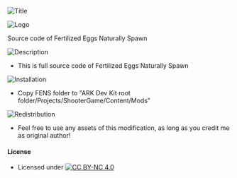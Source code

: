 ![Title](https://raw.githubusercontent.com/L4-Wyrm/Fertilized_Eggs_Naturally_Spawn/master/Text/fens_fens.png "Title")

![Logo](https://raw.githubusercontent.com/L4-Wyrm/Fertilized_Eggs_Naturally_Spawn/master/Logo/ARK_LOGO_FENS_SRC_New2.png "Logo")

Source code of Fertilized Eggs Naturally Spawn

![Description](https://raw.githubusercontent.com/L4-Wyrm/Fertilized_Eggs_Naturally_Spawn/master/Text/fens_description.png "Description")

*   This is full source code of Fertilized Eggs Naturally Spawn


![Installation](https://raw.githubusercontent.com/L4-Wyrm/Fertilized_Eggs_Naturally_Spawn/master/Text/fens_installation.png "Installation")
*   Copy FENS folder to "ARK Dev Kit root folder/Projects/ShooterGame/Content/Mods"


![Redistribution](https://raw.githubusercontent.com/L4-Wyrm/Fertilized_Eggs_Naturally_Spawn/master/Text/fens_redistribution.png "Redistribution")
*   Feel free to use any assets of this modification, as long as you credit me as original author!


#### License
*   Licensed under [![CC BY-NC 4.0](https://licensebuttons.net/l/by-nc/4.0/80x15.png)](https://creativecommons.org/licenses/by-nc/4.0/)